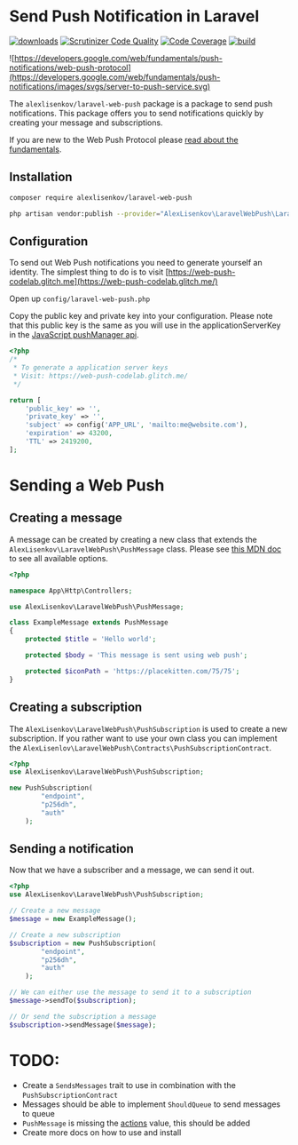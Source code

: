 # Send Push Notification in Laravel
[![downloads](https://img.shields.io/packagist/dt/alexlisenkov/laravel-web-push.svg?style=flat-square)](https://packagist.org/packages/alexlisenkov/laravel-web-push)
[![Scrutinizer Code Quality](https://scrutinizer-ci.com/g/AlexLisenkov/laravel-web-push/badges/quality-score.png?b=master)](https://scrutinizer-ci.com/g/AlexLisenkov/laravel-web-push/?branch=master)
[![Code Coverage](https://scrutinizer-ci.com/g/AlexLisenkov/laravel-web-push/badges/coverage.png?b=master)](https://scrutinizer-ci.com/g/AlexLisenkov/laravel-web-push/?branch=master)
[![build](https://travis-ci.org/AlexLisenkov/laravel-web-push.svg?branch=master)](https://travis-ci.org/AlexLisenkov/laravel-web-push)

![https://developers.google.com/web/fundamentals/push-notifications/web-push-protocol](https://developers.google.com/web/fundamentals/push-notifications/images/svgs/server-to-push-service.svg)

The `alexlisenkov/laravel-web-push` package is a package to send push notifications.
This package offers you to send notifications quickly by creating your message and subscriptions.

If you are new to the Web Push Protocol please [read about the fundamentals](https://developers.google.com/web/fundamentals/push-notifications/web-push-protocol).

## Installation

```bash
composer require alexlisenkov/laravel-web-push
```

```bash
php artisan vendor:publish --provider="AlexLisenkov\LaravelWebPush\LaravelWebPushServiceProvider"
```

## Configuration
To send out Web Push notifications you need to generate yourself an identity.
The simplest thing to do is to visit [https://web-push-codelab.glitch.me](https://web-push-codelab.glitch.me/)

Open up `config/laravel-web-push.php`

Copy the public key and private key into your configuration. Please note that this public key is the same as you will use in the applicationServerKey in the [JavaScript pushManager api](https://developer.mozilla.org/en-US/docs/Web/API/PushManager).

```php
<?php
/*
 * To generate a application server keys
 * Visit: https://web-push-codelab.glitch.me/
 */

return [
    'public_key' => '',
    'private_key' => '',
    'subject' => config('APP_URL', 'mailto:me@website.com'),
    'expiration' => 43200,
    'TTL' => 2419200,
];
```

# Sending a Web Push

## Creating a message
A message can be created by creating a new class that extends the `AlexLisenkov\LaravelWebPush\PushMessage` class.
Please see [this MDN doc](https://developer.mozilla.org/en-US/docs/Web/API/ServiceWorkerRegistration/showNotification#Parameters) to see all available options.
```php
<?php

namespace App\Http\Controllers;

use AlexLisenkov\LaravelWebPush\PushMessage;

class ExampleMessage extends PushMessage
{
    protected $title = 'Hello world';

    protected $body = 'This message is sent using web push';

    protected $iconPath = 'https://placekitten.com/75/75';
}

```

## Creating a subscription
The `AlexLisenkov\LaravelWebPush\PushSubscription` is used to create a new subscription. 
If you rather want to use your own class you can implement the `AlexLisenlov\LaravelWebPush\Contracts\PushSubscriptionContract`.

```php
<?php
use AlexLisenkov\LaravelWebPush\PushSubscription;

new PushSubscription(
        "endpoint",
        "p256dh",
        "auth"
    );
```

## Sending a notification
Now that we have a subscriber and a message, we can send it out.

```php
<?php
use AlexLisenkov\LaravelWebPush\PushSubscription;

// Create a new message
$message = new ExampleMessage();

// Create a new subscription
$subscription = new PushSubscription(
        "endpoint",
        "p256dh",
        "auth"
    );

// We can either use the message to send it to a subscription
$message->sendTo($subscription);

// Or send the subscription a message
$subscription->sendMessage($message);
```

# TODO:
- Create a `SendsMessages` trait to use in combination with the `PushSubscriptionContract`
- Messages should be able to implement `ShouldQueue` to send messages to queue
- `PushMessage` is missing the [actions](https://developer.mozilla.org/en-US/docs/Web/API/ServiceWorkerRegistration/showNotification#Parameters) value, this should be added
- Create more docs on how to use and install
